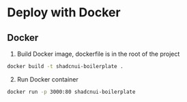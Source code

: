 # Deploy with Docker

## Docker

1. Build Docker image, dockerfile is in the root of the project

```bash
docker build -t shadcnui-boilerplate .
```

2. Run Docker container

```bash
docker run -p 3000:80 shadcnui-boilerplate
```
